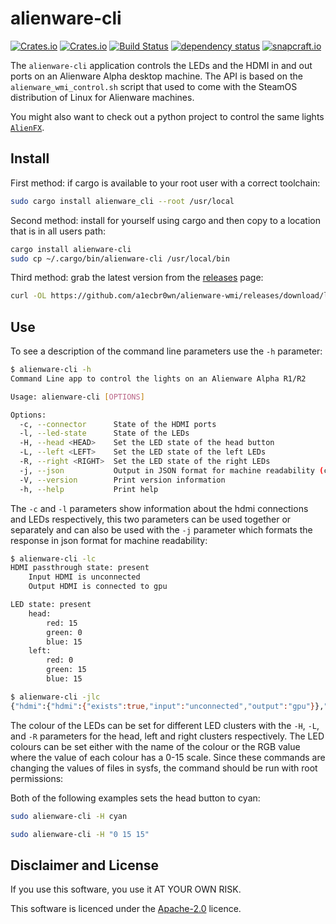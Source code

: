 # alienware-cli

 [![Crates.io](https://img.shields.io/crates/l/alienware_cli)](https://github.com/a1ecbr0wn/alienware-wmi/blob/main/LICENSE) [![Crates.io](https://img.shields.io/crates/v/alienware_cli)](https://crates.io/crates/alienware_cli) [![Build Status](https://github.com/a1ecbr0wn/alienware-wmi/actions/workflows/build.yml/badge.svg)](https://github.com/a1ecbr0wn/alienware-wmi/actions/workflows/build.yml)  [![dependency status](https://deps.rs/repo/github/a1ecbr0wn/alienware-wmi/status.svg)](https://deps.rs/repo/github/a1ecbr0wn/alienware-wmi) [![snapcraft.io](https://snapcraft.io/alienware-cli/badge.svg)](https://snapcraft.io/alienware-cli)

The `alienware-cli` application controls the LEDs and the HDMI in and out ports on an Alienware Alpha desktop machine.
The API is based on the `alienware_wmi_control.sh` script that used to come with the SteamOS distribution of Linux for
Alienware machines.

You might also want to check out a python project to control the same lights
[`AlienFX`](https://github.com/trackmastersteve/alienfx).

## Install

First method: if cargo is available to your root user with a correct toolchain:

```bash
sudo cargo install alienware_cli --root /usr/local
```

Second method: install for yourself using cargo and then copy to a location that is in all users path:

```bash
cargo install alienware-cli
sudo cp ~/.cargo/bin/alienware-cli /usr/local/bin
```

Third method: grab the latest version from the [releases](https://github.com/a1ecbr0wn/alienware-wmi/releases) page:

```bash
curl -OL https://github.com/a1ecbr0wn/alienware-wmi/releases/download/latest/alienware-cli && chmod 775 alienware-cli
```

## Use

To see a description of the command line parameters use the `-h` parameter:

``` bash
$ alienware-cli -h
Command Line app to control the lights on an Alienware Alpha R1/R2

Usage: alienware-cli [OPTIONS]

Options:
  -c, --connector      State of the HDMI ports
  -l, --led-state      State of the LEDs
  -H, --head <HEAD>    Set the LED state of the head button
  -L, --left <LEFT>    Set the LED state of the left LEDs
  -R, --right <RIGHT>  Set the LED state of the right LEDs
  -j, --json           Output in JSON format for machine readability (combined with -c or -l)
  -V, --version        Print version information
  -h, --help           Print help
```

The `-c` and `-l` parameters show information about the hdmi connections and LEDs respectively, this two parameters can
be used together or separately and can also be used with the `-j` parameter which formats the response in json format
for machine readability:

```bash
$ alienware-cli -lc
HDMI passthrough state: present
    Input HDMI is unconnected
    Output HDMI is connected to gpu

LED state: present
    head:
        red: 15
        green: 0
        blue: 15
    left:
        red: 0
        green: 15
        blue: 15
```

```bash
$ alienware-cli -jlc
{"hdmi":{"hdmi":{"exists":true,"input":"unconnected","output":"gpu"}},"leds":{"exists":true,"left":{"red":0,"green":15,"blue":15},"head":{"red":15,"green":0,"blue":15}}}
```

The colour of the LEDs can be set for different LED clusters with the `-H`, `-L`, and `-R` parameters for the head, left
and right clusters respectively.  The LED colours can be set either with the name of the colour or the RGB value where
the value of each colour has a 0-15 scale.  Since these commands are changing the values of files in sysfs, the command
should be run with root permissions:

Both of the following examples sets the head button to cyan:

```bash
sudo alienware-cli -H cyan
```

```bash
sudo alienware-cli -H "0 15 15"
```

## Disclaimer and License

If you use this software, you use it AT YOUR OWN RISK.

This software is licenced under the [Apache-2.0](https://github.com/a1ecbr0wn/alienware-wmi/blob/main/LICENSE) licence.
